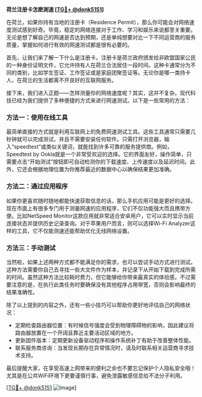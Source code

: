 **荷兰注册卡怎麽測速 [[TG💪+ @donk5151](https://t.me/s/donk5151)]**

在荷兰，如果你持有当地的注册卡（Residence Permit），那么你可能会对网络速度测试感到好奇。毕竟，稳定的网络连接对于工作、学习和娱乐来说都至关重要。无论是想了解自己的网速是否达到预期，还是单纯想要对比一下不同运营商的服务质量，掌握如何进行有效的网速测试都是很有必要的。

首先，让我们来了解一下什么是注册卡。注册卡是荷兰政府颁发给非欧盟国家公民的一种身份证明文件，它允许持有人在荷兰合法居住一段时间。这种卡通常分为不同的类别，比如学生签证、工作签证或是家庭团聚签证等。无论你是哪一类持卡人，在荷兰的生活都离不开良好的互联网服务。

接下来，我们进入正题——怎样测量你的网络速度呢？其实，这并不复杂。现代科技已经为我们提供了多种便捷的方式来进行网速测试。以下是一些常用的方法：

### 方法一：使用在线工具

最简单直接的方式就是利用互联网上的免费网速测试工具。这些工具通常只需要几秒钟就可以完成测试，并且不需要安装任何软件。只需打开浏览器，输入“speedtest”或类似关键词，就能找到许多可靠的服务提供商。例如，Speedtest by Ookla就是一个非常受欢迎的选择。它的界面友好，操作简单，只需要点击“开始测试”按钮即可自动检测你的下载速度、上传速度以及延迟时间。此外，它还会根据地理位置为你推荐最近的数据中心以确保结果更加准确。

### 方法二：通过应用程序

如果你更喜欢随时随地都能快速获取信息的话，那么手机应用可能是更好的选择。现在市面上有很多专门用于测量网速的应用程序，它们不仅功能强大而且携带方便。比如NetSpeed Monitor这款应用就非常适合安卓用户，它可以实时显示当前连接状态并提供历史记录查询。对于苹果用户而言，则可以选择Wi-Fi Analyzer这样的工具，它不仅能测速还能帮助优化无线网络设置。

### 方法三：手动测试

当然啦，如果上述两种方式都不能满足你的需求，也可以尝试手动方式进行测试。这种方法需要你自己去寻找一些大文件作为样本，并记录下从开始下载到完成所需的时间。虽然这种方法比较耗时费力，但它能够给你带来最真实的体验感。不过需要注意的是，在执行此类任务时要确保没有其他程序占用带宽，否则会影响最终的结果准确性。

除了以上提到的内容之外，还有一些小技巧可以帮助你更好地评估自己的网络状况：

- 定期检查路由器位置：有时候信号强度会受到物理障碍物的影响，因此建议将路由器放置在一个开阔且靠近主要活动区域的地方。
- 更新固件版本：定期更新设备驱动程序和操作系统补丁有助于改善整体性能。
- 联系服务商咨询：当发现长期存在异常情况时，请及时联系相关运营商寻求技术支持。

最后提醒大家，在享受高速上网带来的便利之余也不要忘记保护个人隐私安全哦！尤其是在公共WiFi环境下更要谨慎行事，避免泄露敏感信息给不法分子利用。

[[TG💪+ @donk5151](https://t.me/s/donk5151) ![Image](https://i.postimg.cc/rwNCRYN7/Snipaste-2025-04-30-17-27-05.png)]